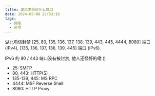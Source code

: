 ```yaml
---
title: 湖北电信封什么端口
date: 2024-08-08 22:53:19
tags:
  - 网络
  - 杂项
---
```


湖北电信封禁 [25, 80, 135, 136, 137, 138, 139, 443, 445, 4444, 8080] 端口 (IPv4), [135, 136, 137, 138, 139, 445] 端口 (IPv6).

IPv6 的 80 / 443 端口没有被封禁, 他人还怪好的嘞 ()

<!-- more -->

- 25: SMTP
- 80, 443: HTTP(S)
- 135-139, 445: MS RPC
- 4444: MSF Reverse Shell
- 8080: HTTP Proxy
